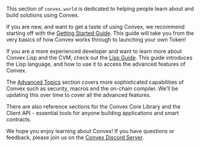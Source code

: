 This section of `convex.world` is dedicated to helping people learn about and build solutions using Convex.

If you are new, and want to get a taste of using Convex, we recommend starting off with the [Getting Started Guide](https://convex.world/#/documentation/getting-started). This guide will take you from the very basics of how Convex works through to launching your own Token!

If you are a more experienced developer and want to learn more about Convex Lisp and the CVM, check out the [Lisp Guide](https://convex.world/#/documentation/tutorial). This guide introduces the Lisp language, and how to use it to access the advanced features of Convex.

The [Advanced Topics](https://convex.world/#/documentation/advanced-topics) section covers more sophisticated capabilities of Convex such as security, macros and the on-chain compiler. We'll be updating this over time to cover all the advanced features.

There are also reference sections for the Convex Core Library and the Client API - essential tools for anyone building applications and smart contracts.

We hope you enjoy learning about Convex! If you have questions or feedback, please join us on the [Convex Discord Server](https://discord.gg/fsnCxEM).